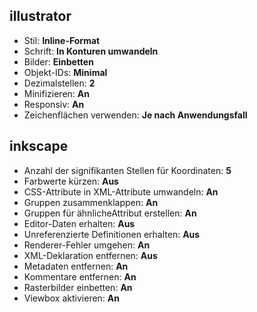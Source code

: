 ## illustrator

- Stil: **Inline-Format**
- Schrift: **In Konturen umwandeln**
- Bilder: **Einbetten**
- Objekt-IDs: **Minimal**
- Dezimalstellen: **2**
- Minifizieren: **An**
- Responsiv: **An**
- Zeichenflächen verwenden: **Je nach Anwendungsfall**

## inkscape

- Anzahl der signifikanten Stellen für Koordinaten: **5**
- Farbwerte kürzen: **Aus**
- CSS-Attribute in XML-Attribute umwandeln: **An**
- Gruppen zusammenklappen: **An**
- Gruppen für ähnlicheAttribut erstellen: **An**
- Editor-Daten erhalten: **Aus**
- Unreferenzierte Definitionen erhalten: **Aus**
- Renderer-Fehler umgehen: **An**
- XML-Deklaration entfernen: **Aus**
- Metadaten entfernen: **An**
- Kommentare entfernen: **An**
- Rasterbilder einbetten: **An**
- Viewbox aktivieren: **An**
